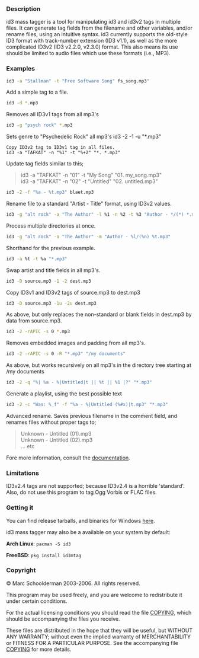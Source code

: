 ### Description

id3 mass tagger is a tool for manipulating id3 and id3v2 tags in multiple files. It can generate tag fields from the filename and other variables, and/or rename files, using an intuitive syntax. id3 currently supports the old-style ID3 format with track-number extension (ID3 v1.1), as well as the more complicated ID3v2 (ID3 v2.2.0, v2.3.0) format. This also means its use should be limited to audio files which use these formats (i.e., MP3).

### Examples

```sh
id3 -a "Stallman" -t "Free Software Song" fs_song.mp3"
```
Add a simple tag to a file.
```sh
id3 -d *.mp3
```
Removes all ID3v1 tags from all mp3's
```sh
id3 -g "psych rock" *.mp3
```
Sets genre to "Psychedelic Rock" all mp3's
id3 -2 -1 -u "*.mp3"
```
Copy ID3v2 tag to ID3v1 tag in all files.
id3 -a "TAFKAT" -n "%1" -t "%+2" "*. *.mp3"
```
Update tag fields similar to this;
>id3 -a "TAFKAT" -n "01" -t "My Song"  "01. my_song.mp3"<br/>
>id3 -a "TAFKAT" -n "02" -t "Untitled" "02. untitled.mp3"

```sh
id3 -2 -f "%a - %t.mp3" blaet.mp3
```
Rename file to a standard "Artist - Title" format, using ID3v2 values.
```sh
id3 -g "alt rock" -a "The Author" -l %1 -n %2 -t %3 "Author - */(*) *.mp3"
```
Process multiple directories at once.
```sh
id3 -g "alt rock" -a "The Author" -m "Author - %l/(%n) %t.mp3"
```
Shorthand for the previous example.
```sh
id3 -a %t -t %a "*.mp3"
```
Swap artist and title fields in all mp3's.
```sh
id3 -D source.mp3 -1 -2 dest.mp3
```
Copy ID3v1 and ID3v2 tags of source.mp3 to dest.mp3
```sh
id3 -D source.mp3 -1u -2u dest.mp3
```
As above, but only replaces the non-standard or blank fields in dest.mp3 by data from source.mp3.
```sh
id3 -2 -rAPIC -s 0 *.mp3
```
Removes embedded images and padding from all mp3's.
```sh
id3 -2 -rAPIC -s 0 -R "*.mp3" "/my documents"
```
As above, but works recursively on all mp3's in the directory tree starting at /my documents
```sh
id3 -2 -q "%| %a - %|Untitled|t || %t || %1 |?" "*.mp3"
```
Generate a playlist, using the best possible text
```sh
id3 -2 -c "Was: %_f" -f "%a - %|Untitled (%#x)|t.mp3" "*.mp3"
```
Advanced rename. Saves previous filename in the comment field, and renames files without proper tags to;
>Unknown - Untitled (01).mp3<br/>
>Unknown - Untitled (02).mp3<br/>
>... etc

Fore more information, consult the [documentation](https://github.com/squell/id3/blob/master/README).
### Limitations

ID3v2.4 tags are not supported; because ID3v2.4 is a horrible 'standard'. Also, do not use this program to tag Ogg Vorbis or FLAC files.

### Getting it

You can find release tarballs, and binaries for Windows [here](https://github.com/squell/id3/releases/latest/).

id3 mass tagger may also be a available on your system by default:

**Arch Linux**: `pacman -S id3`

**FreeBSD**: `pkg install id3mtag`

### Copyright

&copy; Marc Schoolderman 2003-2006. All rights reserved.

This program may be used freely, and you are welcome to redistribute it under certain conditions.

For the actual licensing conditions you should read the file [COPYING](https://raw.githubusercontent.com/squell/id3/master/COPYING), which should be accompanying the files you receive.

These files are distributed in the hope that they will be useful,
but WITHOUT ANY WARRANTY; without even the implied warranty of
MERCHANTABILITY or FITNESS FOR A PARTICULAR PURPOSE. See the
accompanying file [COPYING](https://raw.githubusercontent.com/squell/id3/master/COPYING) for more details.
